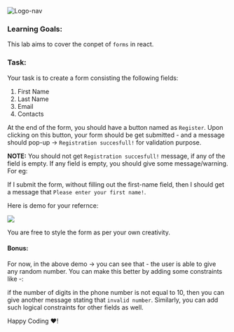![Logo-nav](https://s3.ap-south-1.amazonaws.com/kalvi-education.github.io/front-end-web-development/Kalvium-Logo.png)

### Learning Goals:

This lab aims to cover the conpet of `forms` in react.

### Task: 

Your task is to create a form consisting the following fields:

1. First Name
2. Last Name
3. Email
4. Contacts

At the end of the form, you should have a button named as `Register`. Upon clicking on this button, your form should be get submitted - and a message should pop-up -> `Registration succesfull!` for validation purpose.

**NOTE:** You should not get `Registration succesfull!` message, if any of the field is empty. If any field is empty, you should give some message/warning. For eg:

If I submit the form, without filling out the first-name field, then I should get a message that `Please enter your first name!`.

Here is demo for your refernce:

![](https://s3.ap-south-1.amazonaws.com/kalvi-education.github.io/front-end-web-development/form-react.gif)

You are free to style the form as per your own creativity.

#### Bonus:

For now, in the above demo -> you can see that - the user is able to give any random number. You can make this better by adding some constraints like -:

if the number of digits in the phone number is not equal to 10, then you can give another message stating that `invalid number`. Similarly, you can add such logical constraints for other fields as well.

Happy Coding ❤️!
